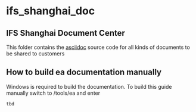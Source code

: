 # ifs_shanghai_doc

## IFS Shanghai Document Center
This folder contains the [asciidoc](https://asciidoc.org) source code for all kinds of documents to be shared to customers

## How to build ea documentation manually
Windows is required to build the documentation.
To build this guide manually switch to /tools/ea and enter
```
tbd
```